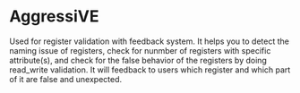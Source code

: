 # AggressiVE
Used for register validation with feedback system.
It helps you to detect the naming issue of registers, check for nunmber of registers with specific attribute(s), and check for the false behavior of the registers by doing read_write validation.
It will feedback to users which register and which part of it are false and unexpected.
